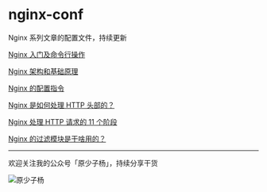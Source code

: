 # nginx-conf
Nginx 系列文章的配置文件，持续更新

[Nginx 入门及命令行操作](https://iziyang.github.io/2020/03/10/1-nginx/)

[Nginx 架构和基础原理](https://iziyang.github.io/2020/03/22/2-nginx/)

[Nginx 的配置指令](https://iziyang.github.io/2020/04/06/3-nginx/)

[Nginx 是如何处理 HTTP 头部的？](https://iziyang.github.io/2020/04/08/4-nginx/)

[Nginx 处理 HTTP 请求的 11 个阶段](https://iziyang.github.io/2020/04/12/5-nginx/)

[Nginx 的过滤模块是干啥用的？](https://iziyang.github.io/2020/05/26/6-nginx/)


---

欢迎关注我的公众号「原少子杨」，持续分享干货

![原少子杨](https://s3plus.meituan.net/v1/mss_f32142e8d47149129e9550e929704625/yzz-test-image/qrcode_for_gh_3cfae3cf61d9_258.jpg)
